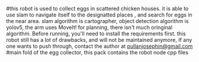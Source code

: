 #this robot is used to collect eggs in scattered chicken houses. it is able to use slam to navigate itself to the designatted places , and search for eggs in the near area.
slam algorithm is cartographer, object detection algorithm is yolov5, the arm uses MoveIt! for planning, there isn't much oringinal algorithm. Before running, you'll need to install the requirements first.
this robot still has a lot of drawbacks,  and will not be maintained anymore, If any one wants to push through, contact the author at pullanjosephin@gmail.com
#main fold of the egg collector, this pack contains the robot node cpp files
